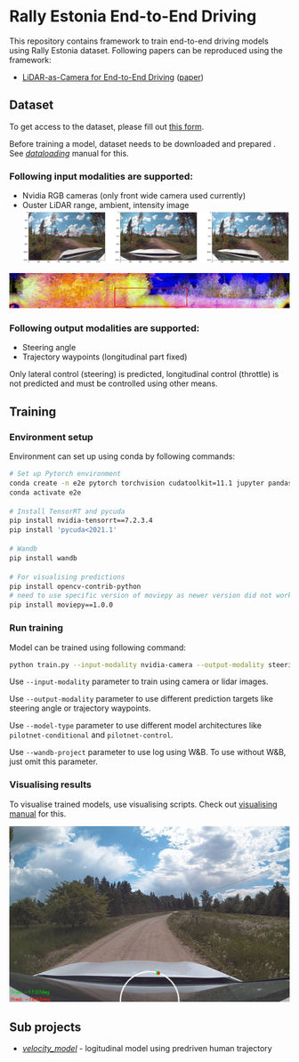 # Rally Estonia End-to-End Driving

This repository contains framework to train end-to-end driving models using Rally Estonia dataset. Following papers can
be reproduced using the framework:
 - [LiDAR-as-Camera for End-to-End Driving](./docs/lidar_as_camera.md) ([paper](https://drive.google.com/file/d/1S-YzcJccHsM0LTmpnaC91I5yWi1FQqPk/view))

## Dataset

To get access to the dataset, please fill out [this form](https://forms.gle/nDkwcpzgBoYeJBE39).

Before training a model, dataset needs to be downloaded and prepared . See [_dataloading_](./dataloading/README.md) manual for this. 

### Following input modalities are supported:
- Nvidia RGB cameras (only front wide camera used currently)
- Ouster LiDAR range, ambient, intensity image
![camera_crop](./media/camera-crops.png "Camera crop")

![camera_crop](./media/summer_lidar_crop.jpg "Summer lidar crop")

### Following output modalities are supported:
- Steering angle
- Trajectory waypoints (longitudinal part fixed)

Only lateral control (steering) is predicted, longitudinal control (throttle) is not predicted and must be controlled using other means.


## Training

### Environment setup

Environment can set up using conda by following commands:

```bash
# Set up Pytorch environment
conda create -n e2e pytorch torchvision cudatoolkit=11.1 jupyter pandas matplotlib tqdm scikit-learn scikit-image onnx seaborn -c pytorch -c nvidia
conda activate e2e

# Install TensorRT and pycuda
pip install nvidia-tensorrt==7.2.3.4
pip install 'pycuda<2021.1'

# Wandb
pip install wandb

# For visualising predictions
pip install opencv-contrib-python
# need to use specific version of moviepy as newer version did not work
pip install moviepy==1.0.0 
```

### Run training

Model can be trained using following command:

```bash
python train.py --input-modality nvidia-camera --output-modality steering_angle --patience 10 --max-epochs 100 --model-name steering-angle --model-type pilotnet-conditional --wandb-project summer-models-6 --dataset-folder <path to extracted dataset>
```

Use `--input-modality` parameter to train using camera or lidar images.

Use `--output-modality` parameter to use different prediction targets like steering angle or trajectory waypoints.

Use `--model-type` parameter to use different model architectures like `pilotnet-conditional` and `pilotnet-control`.

Use `--wandb-project` parameter to use log using W&B. To use without W&B, just omit this parameter. 

### Visualising results

To visualise trained models, use visualising scripts. Check out [visualising manual](./viz/README.md) for this.  

![visualisation](./media/visualisation.png "visualisation")

## Sub projects
- [_velocity_model_](velocity_model/README.md) - logitudinal model using predriven human trajectory
